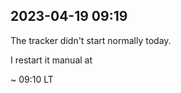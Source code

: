 
## 2023-04-19 09:19

[//]: # (Keywords: #tracker, #chp1, #data_loss)

The tracker didn't start normally today.

I restart it manual at

~ 09:10 LT


